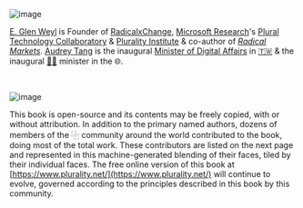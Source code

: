 ![image](https://raw.githubusercontent.com/pluralitybook/plurality/main/figs/author-AudreyGlen.jpg)                                                                                                                                                                                                                                                                                                                                                                                                                                                                                                                                                                                                                                                                    

 [E. Glen Weyl](https://www.glenweyl.com) is Founder of [RadicalxChange](https://www.radicalxchange.org), [Microsoft Research](https://www.microsoft.com/en-us/research/)'s [Plural Technology Collaboratory](https://aka.ms/plural) & [Plurality Institute](https://plurality.institute) & co-author of [*Radical Markets*](https://press.princeton.edu/books/hardcover/9780691177502/radical-markets).  [Audrey Tang](https://en.wikipedia.org/wiki/Audrey_Tang) is the inaugural [Minister of Digital Affairs](https://en.wikipedia.org/wiki/Ministry_of_Digital_Affairs_%28Taiwan%29) in [🇹🇼](https://en.wikipedia.org/wiki/Taiwan) & the inaugural [🏳️‍⚧️](https://en.wikipedia.org/wiki/List_of_transgender_political_office-holders) minister in the 🌐.                                                                                                

<br />

![image](https://raw.githubusercontent.com/pluralitybook/plurality/main/figs/author-Community.png)

This book is open-source and its contents may be freely copied, with or without attribution.  In addition to the primary named authors, dozens of members of the ⿻ community around the world contributed to the book, doing most of the total work.  These contributors are listed on the next page and represented in this machine-generated blending of their faces, tiled by their individual faces.  The free online version of this book at [https://www.plurality.net/](https://www.plurality.net/) will continue to evolve, governed according to the principles described in this book by this community.
